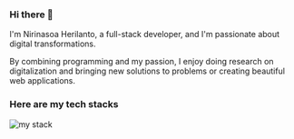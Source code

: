 ### Hi there 👋

I'm Nirinasoa Herilanto, a full-stack developer, and I'm passionate about digital transformations.

By combining programming and my passion, I enjoy doing research on digitalization and bringing new solutions to problems or creating beautiful web applications.

### Here are my tech stacks

![my stack](https://res.cloudinary.com/nhr/image/upload/v1689002308/nhr-tech-stacks.png)
